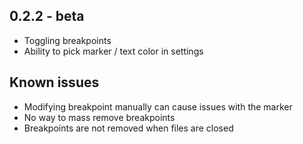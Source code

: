 ## 0.2.2 - beta
* Toggling breakpoints
* Ability to pick marker / text color in settings

## Known issues
* Modifying breakpoint manually can cause issues with the marker
* No way to mass remove breakpoints
* Breakpoints are not removed when files are closed
